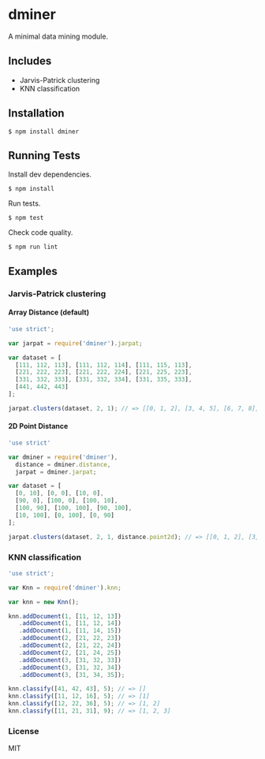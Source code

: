 # dminer

A minimal data mining module.

## Includes

 * Jarvis-Patrick clustering
 * KNN classification

## Installation

```Shell
$ npm install dminer
```

## Running Tests

Install dev dependencies.
```Shell
$ npm install
```

Run tests.
```Shell
$ npm test
```

Check code quality.
```Shell
$ npm run lint
```

## Examples

### Jarvis-Patrick clustering

#### Array Distance (default)

```JavaScript
'use strict';

var jarpat = require('dminer').jarpat;

var dataset = [
  [111, 112, 113], [111, 112, 114], [111, 115, 113],
  [221, 222, 223], [221, 222, 224], [221, 225, 223],
  [331, 332, 333], [331, 332, 334], [331, 335, 333],
  [441, 442, 443]
];

jarpat.clusters(dataset, 2, 1); // => [[0, 1, 2], [3, 4, 5], [6, 7, 8], [9]]
```

#### 2D Point Distance

```JavaScript
'use strict'

var dminer = require('dminer'),
  distance = dminer.distance,
  jarpat = dminer.jarpat;

var dataset = [
  [0, 10], [0, 0], [10, 0],
  [90, 0], [100, 0], [100, 10],
  [100, 90], [100, 100], [90, 100],
  [10, 100], [0, 100], [0, 90]
];

jarpat.clusters(dataset, 2, 1, distance.point2d); // => [[0, 1, 2], [3, 4, 5], [6, 7, 8], [9, 10, 11]]
```

### KNN classification

```JavaScript
'use strict';

var Knn = require('dminer').knn;

var knn = new Knn();

knn.addDocument(1, [11, 12, 13])
   .addDocument(1, [11, 12, 14])
   .addDocument(1, [11, 14, 15])
   .addDocument(2, [21, 22, 23])
   .addDocument(2, [21, 22, 24])
   .addDocument(2, [21, 24, 25])
   .addDocument(3, [31, 32, 33])
   .addDocument(3, [31, 32, 34])
   .addDocument(3, [31, 34, 35]);

knn.classify([41, 42, 43], 5); // => []
knn.classify([11, 12, 16], 5); // => [1]
knn.classify([12, 22, 36], 5); // => [1, 2]
knn.classify([11, 21, 31], 9); // => [1, 2, 3]
```

### License

MIT
